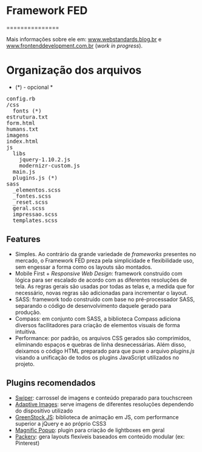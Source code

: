 # Framework FED
===============

Mais informações sobre ele em: www.webstandards.blog.br e www.frontenddevelopment.com.br (*work in progress*).

# Organização dos arquivos

* (*) - opcional *

<pre>
config.rb
/css
  fonts (*)
estrutura.txt
form.html
humans.txt
imagens
index.html
js
  libs
    jquery-1.10.2.js
    modernizr-custom.js
  main.js
  plugins.js (*)
sass
  _elementos.scss
  _fontes.scss
  _reset.scss
  geral.scss
  impressao.scss
  templates.scss
</pre>

## Features

  * Simples. Ao contrário da grande variedade de *frameworks* presentes no mercado, o Framework FED preza pela simplicidade e flexibilidade uso, sem engessar a forma como os layouts são montados.
  * Mobile First + *Responsive Web Design*: framework construído com lógica para ser escalado de acordo com as diferentes resoluções de tela. As regras gerais são usadas por todas as telas e, a medida que for necessário, novas regras são adicionadas para incrementar o layout.
  * SASS: framework todo construído com base no pré-processador SASS, separando o código de desenvolvimento daquele gerado para produção.
  * Compass: em conjunto com SASS, a biblioteca Compass adiciona diversos facilitadores para criação de elementos visuais de forma intuitiva.
  * Performance: por padrão, os arquivos CSS gerados são comprimidos, eliminando espaços e quebras de linha desnecessárias. Além disso, deixamos o código HTML preparado para que puxe o arquivo *plugins.js* visando a unificação de todos os plugins JavaScript utilizados no projeto.

## Plugins recomendados

  * [Swiper](https://github.com/nolimits4web/Swiper): carrossel de imagens e conteúdo preparado para touchscreen
  * [Adaptive Images](http://adaptive-images.com/): serve imagens de diferentes resoluções dependendo do dispositivo utilizado
  * [GreenStock JS](https://github.com/greensock/GreenSock-JS): biblioteca de animação em JS, com performance superior a jQuery e ao próprio CSS3
  * [Magnific Popup](https://github.com/dimsemenov/Magnific-Popup): plugin para criação de lightboxes em geral
  * [Packery](https://github.com/metafizzy/packery): gera layouts flexíveis baseados em conteúdo modular (ex: Pinterest)